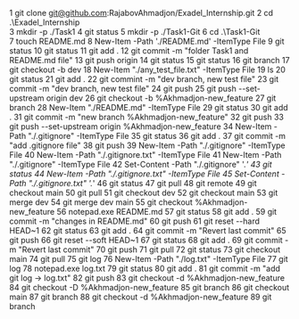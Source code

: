    1 git clone git@github.com:RajabovAhmadjon/Exadel_Internship.git
   2 cd .\Exadel_Internship\
   3 mkdir -p ./Task1
   4 git status
   5 mkdir -p ./Task1-Git
   6 cd .\Task1-Git\
   7 touch README.md
   8 New-Item -Path './README.md' -ItemType File
   9 git status
  10 git status
  11 git add .
  12 git commit -m "folder Task1 and README.md file"
  13 git push origin
  14 git status
  15 git status
  16 git branch
  17 git checkout -b dev
  18 New-Item "./any_test_file.txt" -ItemType File
  19 ls
  20 git status
  21 git add .
  22 git commint -m "dev branch, new test file"
  23 git commit -m "dev branch, new test file"
  24 git push
  25 git push --set-upstream origin dev
  26 git checkout -b %Akhmadjon-new_feature
  27 git branch
  28 New-Item "./README.md" -ItemType File
  29 git status
  30 git add .
  31 git commit -m "new branch %Akhmadjon-new_feature"
  32 git push
  33 git push --set-upstream origin %Akhmadjon-new_feature
  34 New-Item -Path "./.gitignore" -ItemType File
  35 git status
  36 git add .
  37 git commit -m "add .gitignore file"
  38 git push
  39 New-Item -Path "./.gitignore" -ItemType File
  40 New-Item -Path "./.gitignore.txt" -ItemType File
  41 New-Item -Path "./.gitignore" -ItemType File
  42 Set-Content -Path "./.gitignore" '.*'
  43 git status
  44 New-Item -Path "./.gitignore.txt" -ItemType File
  45 Set-Content -Path "./.gitignore.txt" '.*'
  46 git status
  47 git pull
  48 git remote
  49 git checkout main
  50 git pull
  51 git checkout dev
  52 git checkout main
  53 git merge dev
  54 git merge dev main
  55 git checkout %Akhmadjon-new_feature
  56 notepad.exe README.md
  57 git status
  58 git add .
  59 git commit -m "changes in README.md"
  60 git push
  61 git reset --hard HEAD~1
  62 git status
  63 git add .
  64 git commit -m "Revert last commit"
  65 git push
  66 git reset --soft HEAD~1
  67 git status
  68 git add .
  69 git commit -m "Revert last commit"
  70 git push
  71 git pull
  72 git status
  73 git checkout main
  74 git pull
  75 git log
  76 New-Item -Path "./log.txt" -ItemType File
  77 git log
  78 notepad.exe log.txt
  79 git status
  80 git add .
  81 git commit -m "add git log -> log.txt"
  82 git push
  83 git checkout -d %Akhmadjon-new_feature
  84 git checkout -D %Akhmadjon-new_feature
  85 git branch
  86 git checkout main
  87 git branch
  88 git checkout -d %Akhmadjon-new_feature
  89 git branch